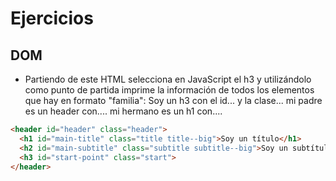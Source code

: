 # Ejercicios

## DOM

- Partiendo de este HTML selecciona en JavaScript el h3 y utilizándolo como punto de partida imprime la información de todos los elementos que hay en formato "familia": Soy un h3 con el id... y la clase... mi padre es un header con.... mi hermano es un h1 con....

```html
<header id="header" class="header">
  <h1 id="main-title" class="title title--big">Soy un título</h1>
  <h2 id="main-subtitle" class="subtitle subtitle--big">Soy un subtítulo</h2>
  <h3 id="start-point" class="start">
</header>
```
